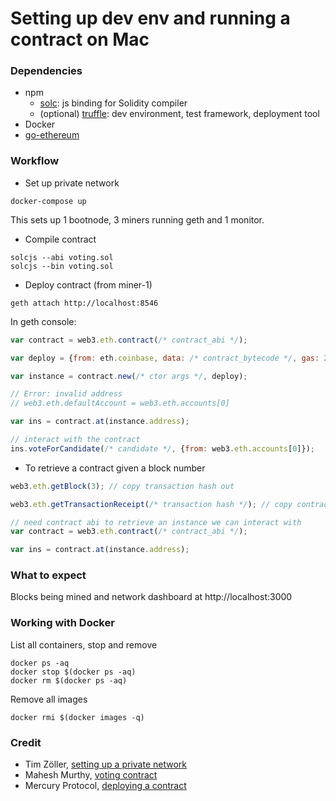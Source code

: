 # Setting up dev env and running a contract on Mac

### Dependencies

* npm
  * [solc](https://www.npmjs.com/package/solc): js binding for Solidity compiler
  * (optional) [truffle](https://www.npmjs.com/package/truffle): dev environment, test framework, deployment tool
* Docker
* [go-ethereum](https://github.com/ethereum/go-ethereum/wiki/Installation-Instructions-for-Mac#installing-with-homebrew)

### Workflow

* Set up private network
```
docker-compose up
```
This sets up 1 bootnode, 3 miners running geth and 1 monitor.
* Compile contract
```
solcjs --abi voting.sol
solcjs --bin voting.sol
```
* Deploy contract (from miner-1)
```
geth attach http://localhost:8546
```
In geth console:
```js
var contract = web3.eth.contract(/* contract_abi */);

var deploy = {from: eth.coinbase, data: /* contract_bytecode */, gas: 2000000};

var instance = contract.new(/* ctor args */, deploy);

// Error: invalid address
// web3.eth.defaultAccount = web3.eth.accounts[0]

var ins = contract.at(instance.address);

// interact with the contract
ins.voteForCandidate(/* candidate */, {from: web3.eth.accounts[0]});
```
* To retrieve a contract given a block number
```js
web3.eth.getBlock(3); // copy transaction hash out

web3.eth.getTransactionReceipt(/* transaction hash */); // copy contractAddress out

// need contract abi to retrieve an instance we can interact with
var contract = web3.eth.contract(/* contract_abi */);

var ins = contract.at(instance.address);
```

### What to expect

Blocks being mined and network dashboard at http://localhost:3000

### Working with Docker

List all containers, stop and remove
```
docker ps -aq
docker stop $(docker ps -aq)
docker rm $(docker ps -aq)
```
Remove all images
```
docker rmi $(docker images -q)
```

### Credit

* Tim Zöller, [setting up a private network](https://medium.com/@javahippie/building-a-local-ethereum-network-with-docker-and-geth-5b9326b85f37)
* Mahesh Murthy, [voting contract](https://medium.com/@mvmurthy/full-stack-hello-world-voting-ethereum-dapp-tutorial-part-1-40d2d0d807c2)
* Mercury Protocol, [deploying a contract](https://medium.com/mercuryprotocol/dev-highlights-of-this-week-cb33e58c745f)